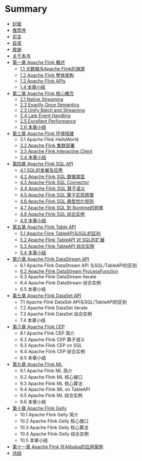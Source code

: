 # Summary

* [封面](README.md)
* [推荐序](chapter1.md)
* [前言](qian-yan.md)
* [目录](mu-lu.md)
* [致谢](zhi-xie.md)
* [关于本书](guan-yu-ben-shu.md)
* [第一章 Apache Flink 概述](di-yi-zhang-apache-flink-gai-shu.md)
  * [1.1 大数据与Apache Flink的渊源](di-yi-zhang-apache-flink-gai-shu/11-da-shu-ju-yu-apache-flink-de-yuan-yuan.md)
  * [1.2 Apache Flink 整体架构](di-yi-zhang-apache-flink-gai-shu/12-apache-flink-zheng-ti-jia-gou.md)
  * [1.3 Apache Flink APIs ](di-yi-zhang-apache-flink-gai-shu/13-apache-flink-apis.md)
  * [1.4 本章小结](di-yi-zhang-apache-flink-gai-shu/14-ben-zhang-xiao-jie.md)
* [第二章 Apache Flink 核心概念](di-er-zhang-apache-flink-he-xin-gai-nian.md)
  * [2.1 Native Streaming](di-er-zhang-apache-flink-he-xin-gai-nian/21-native-streaming.md)
  * [2.2 Exactly Once Semantics](di-er-zhang-apache-flink-he-xin-gai-nian/22-exactly-once-semantics.md)
  * [2.3 Unify Batch and Streaming](di-er-zhang-apache-flink-he-xin-gai-nian/23-unify-batch-and-streaming.md)
  * [2.4 Late Event Handling](di-er-zhang-apache-flink-he-xin-gai-nian/24-late-event-handling.md)
  * [2.5 Excellent Performance](di-er-zhang-apache-flink-he-xin-gai-nian/25-excellent-performance.md)
  * [2.6 本章小结](di-er-zhang-apache-flink-he-xin-gai-nian/26-ben-zhang-xiao-jie.md)
* [第三章 Apache Flink 环境搭建](di-san-zhang-apache-flink-huan-jing-da-jian.md)
  * 3.1 Apache Flink HelloWorld
  * [3.2 Apache Flink 集群部署](di-san-zhang-apache-flink-huan-jing-da-jian/32-apache-flink-ji-qun-bu-shu.md)
  * [3.3 Apache Flink Interactive Client](di-san-zhang-apache-flink-huan-jing-da-jian/33-apache-flink-interactive-client.md)
  * [3.4 本章小结](di-san-zhang-apache-flink-huan-jing-da-jian/34-ben-zhang-xiao-jie.md)
* [第四章 Apache Flink SQL API](di-si-zhang-apache-flink-sql-api.md)
  * [4.1 SQL的发展及应用](di-si-zhang-apache-flink-sql-api/41-sqlde-fa-zhan-ji-ying-yong.md)
  * [4.2 Apache Flink SQL 数据类型](di-si-zhang-apache-flink-sql-api/42-apache-flink-sql-shu-ju-lei-xing.md)
  * [4.3 Apache Flink SQL Connector](di-si-zhang-apache-flink-sql-api/43-apache-flink-sql-connector.md)
  * [4.4 Apache Flink SQL 算子语义](di-si-zhang-apache-flink-sql-api/44-apache-flink-sql-suan-zi-yu-yi.md)
  * [4.5 Apache Flink SQL 算子实现原理](di-si-zhang-apache-flink-sql-api/45-apache-flink-sql-suan-zi-shi-xian-yuan-li.md)
  * [4.6 Apache Flink SQL 典型优化规则](di-si-zhang-apache-flink-sql-api/46-apache-flink-sql-dian-xing-you-hua-gui-ze.md)
  * [4.7 Apache Flink SQL 到 Runtime的转换](di-si-zhang-apache-flink-sql-api/47-apache-flink-sql-dao-runtime-de-zhuan-huan.md)
  * [4.8 Apache Flink SQL 综合实例](di-si-zhang-apache-flink-sql-api/48-apache-flink-sql-zong-he-shi-li.md)
  * [4.9 本章小结](di-si-zhang-apache-flink-sql-api/49-ben-zhang-xiao-jie.md)
* [第五章 Apache Flink Table API](di-wu-zhang-apache-flink-table-api.md)
  * [5.1 Apache Flink TableAPI与SQL的区别](di-wu-zhang-apache-flink-table-api/51-apache-flink-tableapiyu-sql-de-qu-bie.md)
  * [5.2 Apache Flink TableAPI 对 SQL的扩展](di-wu-zhang-apache-flink-table-api/52-apache-flink-tableapi-dui-sql-de-kuo-zhan.md)
  * [5.3 Apache Flink TableAPI 综合实例](di-wu-zhang-apache-flink-table-api/53-apache-flink-tableapi-zong-he-shi-li.md)
  * [5.4 本章小结](di-wu-zhang-apache-flink-table-api/54-ben-zhang-xiao-jie.md)
* [第六章 Apache Flink DataStream API](di-liu-zhang-apache-flink-datastream-api.md)
  * 6.1 Apache Flink DataStream API 与SQL/TableAPI的区别
  * [6.2 Apache Flink DataStream ProcessFunction](di-liu-zhang-apache-flink-datastream-api/62-apache-flink-datastream-processfunction.md)
  * 6.3 Apache Flink DataStream Iterate
  * 6.4 Apache Flink DataStream 综合实例
  * 6.5 本章小结
* [第七章 Apache Flink DataSet API](di-qi-zhang-apache-flink-dataset-api.md)
  * 7.1 Apache Flink DataSet API与SQL/TableAPI的区别
  * 7.2 Apache Flink DataSet Iterate
  * 7.3 Apache Flink DataSet 综合实例
  * 7.4 本章小结
* [第八章 Apache Flink CEP](di-bazhang-apache-flink-cep.md)
  * 8.1 Apache Flink CEP 简介
  * 8.2 Apache Flink CEP 算子语义
  * 8.3 Apache Flink CEP on SQL
  * 8.4 Apache Flink CEP 综合实例
  * 8.5 本章小结
* [第九章 Apache Flink ML](di-bazhang-apache-flink-ml.md)
  * 9.1 Apache Flink ML 简介
  * 9.2 Apache Flink ML 核心接口
  * 9.3 Apache Flink ML 核心算法
  * 9.4 Apache Flink ML on TableAPI
  * 9.5 Apache Flink ML 综合实例
  * 9.6 本章小结
* [第十章 Apache Flink Gelly](di-shi-zhang-apacheflink-gelly.md)
  * 10.1 Apache Flink Gelly 简介
  * 10.2 Apache Flink Gelly 核心接口
  * 10.3 Apache Flink Gelly 核心算法
  * 10.4 Apache Flink Gelly 综合实例
  * 10.5 本章小结
* [第十一章 Apache Flink 在Alibaba的应用案例](di-shi-yi-zhang-apache-flink-zai-alibaba-de-ying-yong-an-li.md)
* [总结](zong-jie.md)


